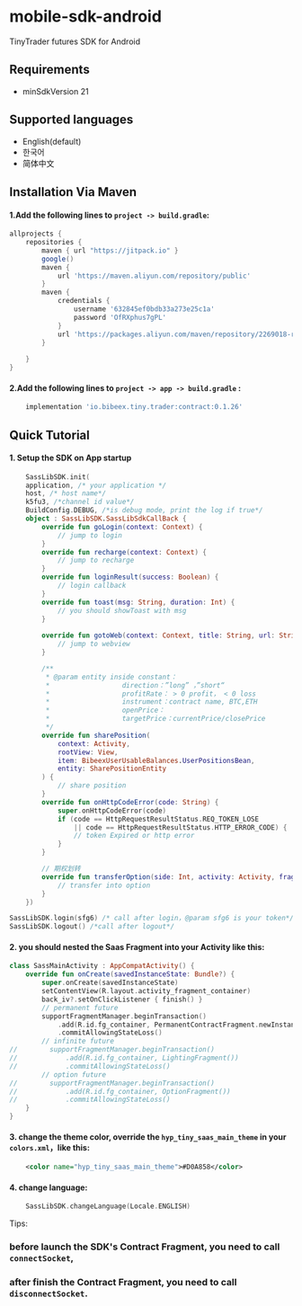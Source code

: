 # mobile-sdk-android
TinyTrader futures SDK for Android

## Requirements
+ minSdkVersion 21
## Supported languages
+ English(default)
+ 한국어
+ 简体中文

## Installation Via Maven
#### 1.Add the following lines to `project -> build.gradle`:
```gradle
allprojects {
    repositories {
        maven { url "https://jitpack.io" }
        google()
        maven {
            url 'https://maven.aliyun.com/repository/public'
        }
        maven {
            credentials {
                username '632845ef0bdb33a273e25c1a'
                password 'OfRXphus7gPL'
            }
            url 'https://packages.aliyun.com/maven/repository/2269018-release-hMOQ2q/'
        }
       
    }
}
```

#### 2.Add the following lines to `project -> app -> build.gradle` :
```gradle
    implementation 'io.bibeex.tiny.trader:contract:0.1.26'
```

## Quick Tutorial
#### 1. Setup the SDK on App startup
```kotlin
    SassLibSDK.init(
    application, /* your application */
    host, /* host name*/
    k5fu3, /*channel id value*/
    BuildConfig.DEBUG, /*is debug mode, print the log if true*/
    object : SassLibSDK.SassLibSdkCallBack {
        override fun goLogin(context: Context) {
            // jump to login
        }
        override fun recharge(context: Context) {
            // jump to recharge
        }
        override fun loginResult(success: Boolean) {
            // login callback 
        }
        override fun toast(msg: String, duration: Int) {
            // you should showToast with msg
        }
        
        override fun gotoWeb(context: Context, title: String, url: String, showTitle: Boolean) { 
            // jump to webview
        }

        /**
         * @param entity inside constant：
         *                  direction：”long” ，”short“ 
         *                  profitRate： > 0 profit， < 0 loss
         *                  instrument：contract name, BTC,ETH
         *                  openPrice：
         *                  targetPrice：currentPrice/closePrice
         */
        override fun sharePosition(
            context: Activity,
            rootView: View,
            item: BibeexUserUsableBalances.UserPositionsBean,
            entity: SharePositionEntity
        ) {
            // share position
        }
        override fun onHttpCodeError(code: String) {
            super.onHttpCodeError(code)
            if (code == HttpRequestResultStatus.REQ_TOKEN_LOSE
                || code == HttpRequestResultStatus.HTTP_ERROR_CODE) {
                // token Expired or http error
            } 
        }

        // 期权划转
        override fun transferOption(side: Int, activity: Activity, fragmentManager: FragmentManager) {
            // transfer into option
        }
    })
```
```kotlin
SassLibSDK.login(sfg6) /* call after login，@param sfg6 is your token*/
SassLibSDK.logout() /*call after logout*/
```
#### 2. you should nested the Saas Fragment into your Activity like this:
```kotlin
class SassMainActivity : AppCompatActivity() {
    override fun onCreate(savedInstanceState: Bundle?) {
        super.onCreate(savedInstanceState)
        setContentView(R.layout.activity_fragment_container)
        back_iv?.setOnClickListener { finish() }
        // permanent future 
        supportFragmentManager.beginTransaction()
            .add(R.id.fg_container, PermanentContractFragment.newInstance())
            .commitAllowingStateLoss()
        // infinite future
//        supportFragmentManager.beginTransaction()
//            .add(R.id.fg_container, LightingFragment())
//            .commitAllowingStateLoss()
        // option future
//        supportFragmentManager.beginTransaction()
//            .add(R.id.fg_container, OptionFragment())
//            .commitAllowingStateLoss()
    }
}
```

#### 3. change the theme color, override the `hyp_tiny_saas_main_theme` in your `colors.xml`，like this:
```xml
    <color name="hyp_tiny_saas_main_theme">#D0A858</color>
```
#### 4. change language:
```kotlin
    SassLibSDK.changeLanguage(Locale.ENGLISH)
```

Tips:
### before launch the SDK's Contract Fragment, you need to call `connectSocket`,
### after finish the Contract Fragment, you need to call `disconnectSocket`.

















